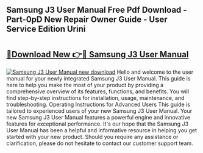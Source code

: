 ## Samsung J3 User Manual Free Pdf Download - Part-0pD New Repair Owner Guide - User Service Edition Urini

# <h2><a href="http://cf13148.oget.top/?id=Samsung+J3+User+Manual">🔗Download New 👉🔴 Samsung J3 User Manual</a></h2>

[![Samsung J3 User Manual new download](https://i.imgur.com/5g1atiW.png)](http://cf13148.oget.top/?id=Samsung+J3+User+Manual)
Hello and welcome to the user manual for your newly integrated Samsung J3 User Manual. This guide is here to help you make the most of your product by providing a comprehensive overview of its features, functions, and benefits. You will find step-by-step instructions for installation, usage, maintenance, and troubleshooting. Operating Instructions for Advanced Users This guide is tailored to experienced users of your new Samsung J3 User Manual. Your new Samsung J3 User Manual features a powerful engine and innovative features for exceptional performance. It's our hope that the Samsung J3 User Manual has been a helpful and informative resource in helping you get started with your new product. Should you require any assistance or clarification, please do not hesitate to contact our customer support team.
